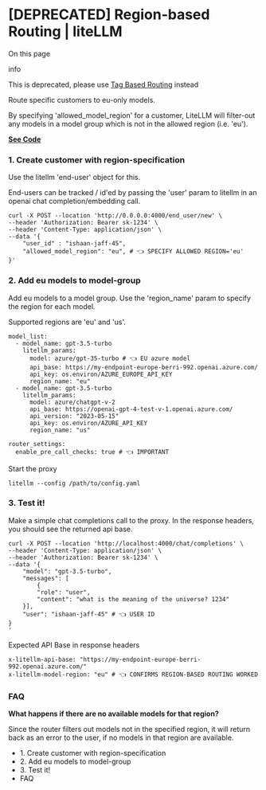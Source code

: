 # [DEPRECATED] Region-based Routing | liteLLM

On this page

info

This is deprecated, please use [Tag Based Routing](/docs/proxy/tag_routing) instead

Route specific customers to eu-only models.

By specifying 'allowed_model_region' for a customer, LiteLLM will filter-out any models in a model group which is not in the allowed region (i.e. 'eu').

[**See Code**](https://github.com/BerriAI/litellm/blob/5eb12e30cc5faa73799ebc7e48fc86ebf449c879/litellm/router.py#L2938)

### 1\. Create customer with region-specification​

Use the litellm 'end-user' object for this.

End-users can be tracked / id'ed by passing the 'user' param to litellm in an openai chat completion/embedding call.
    
    
    curl -X POST --location 'http://0.0.0.0:4000/end_user/new' \  
    --header 'Authorization: Bearer sk-1234' \  
    --header 'Content-Type: application/json' \  
    --data '{  
        "user_id" : "ishaan-jaff-45",  
        "allowed_model_region": "eu", # 👈 SPECIFY ALLOWED REGION='eu'  
    }'  
    

### 2\. Add eu models to model-group​

Add eu models to a model group. Use the 'region_name' param to specify the region for each model.

Supported regions are 'eu' and 'us'.
    
    
    model_list:  
      - model_name: gpt-3.5-turbo  
        litellm_params:  
          model: azure/gpt-35-turbo # 👈 EU azure model  
          api_base: https://my-endpoint-europe-berri-992.openai.azure.com/  
          api_key: os.environ/AZURE_EUROPE_API_KEY  
          region_name: "eu"  
      - model_name: gpt-3.5-turbo  
        litellm_params:  
          model: azure/chatgpt-v-2  
          api_base: https://openai-gpt-4-test-v-1.openai.azure.com/  
          api_version: "2023-05-15"  
          api_key: os.environ/AZURE_API_KEY  
          region_name: "us"  
      
    router_settings:  
      enable_pre_call_checks: true # 👈 IMPORTANT  
    

Start the proxy
    
    
    litellm --config /path/to/config.yaml  
    

### 3\. Test it!​

Make a simple chat completions call to the proxy. In the response headers, you should see the returned api base.
    
    
    curl -X POST --location 'http://localhost:4000/chat/completions' \  
    --header 'Content-Type: application/json' \  
    --header 'Authorization: Bearer sk-1234' \  
    --data '{  
        "model": "gpt-3.5-turbo",   
        "messages": [  
            {  
            "role": "user",  
            "content": "what is the meaning of the universe? 1234"  
        }],  
        "user": "ishaan-jaff-45" # 👈 USER ID  
    }  
    '  
    

Expected API Base in response headers
    
    
    x-litellm-api-base: "https://my-endpoint-europe-berri-992.openai.azure.com/"  
    x-litellm-model-region: "eu" # 👈 CONFIRMS REGION-BASED ROUTING WORKED  
    

### FAQ​

**What happens if there are no available models for that region?**

Since the router filters out models not in the specified region, it will return back as an error to the user, if no models in that region are available.

  * 1\. Create customer with region-specification
  * 2\. Add eu models to model-group
  * 3\. Test it!
  * FAQ